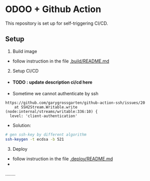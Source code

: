 
# ODOO + Github Action

This repository is set up for self-triggering CI/CD.

## Setup

1. Build image

- follow instruction in the file [.build/README.md](.build/README.md)

2. Setup CI/CD

- #### TODO : update description ci/cd here

- Sometime we cannot authenticate by ssh

```
https://github.com/garygrossgarten/github-action-ssh/issues/20
    at SSH2Stream.Writable.write (node:internal/streams/writable:336:10) {
  level: 'client-authentication'
```

- Solution:

```bash
# gen ssh-key by different algorithm
ssh-keygen -t ecdsa -b 521
```

3. Deploy

- follow instruction in the file [.deploy/README.md](.deploy/README.md)
-

........

